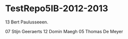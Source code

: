 TestRepo5IB-2012-2013
=====================
13 Bert Paulusseeen.

07 Stijn Geeraerts
12 Domin Maegh
05 Thomas De Meyer
